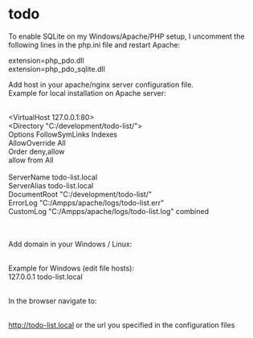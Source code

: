 # todo

To enable SQLite on my Windows/Apache/PHP setup, I uncomment the following lines in the php.ini file and restart Apache: <br/>

extension=php_pdo.dll<br/>
extension=php_pdo_sqlite.dll<br/>

Add host in your apache/nginx server configuration file. <br/>
Example for local installation on Apache server:<br/><br/>

<VirtualHost 127.0.0.1:80><br/>
	<Directory "C:/development/todo-list/"><br/>
		Options FollowSymLinks Indexes<br/>
		AllowOverride All<br/>
		Order deny,allow<br/>
		allow from All<br/>
	</Directory><br/>
	ServerName todo-list.local<br/>
	ServerAlias todo-list.local<br/>
	DocumentRoot "C:/development/todo-list/"<br/>
	ErrorLog "C:/Ampps/apache/logs/todo-list.err"<br/>
	CustomLog "C:/Ampps/apache/logs/todo-list.log" combined<br/>
</VirtualHost><br/><br/>

Add domain in your Windows / Linux:<br/><br/>

Example for Windows (edit file hosts):<br/>
127.0.0.1	todo-list.local<br/><br/>

In the browser navigate to:<br/><br/>

http://todo-list.local or the url you specified in the configuration files


